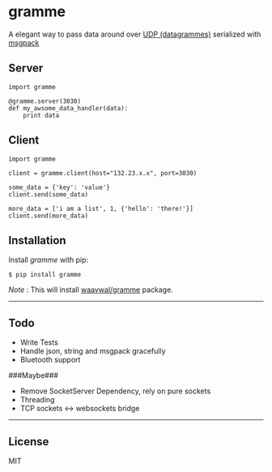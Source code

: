 gramme
======

A elegant way to pass data around over [UDP (datagrammes)][]
serialized with [msgpack][]

Server
--------------
```
import gramme

@gramme.server(3030)
def my_awsome_data_handler(data):
    print data
```

Client
--------------

```
import gramme

client = gramme.client(host="132.23.x.x", port=3030)

some_data = {'key': 'value'}
client.send(some_data)

more_data = ['i am a list', 1, {'hello': 'there!'}]
client.send(more_data)
```

Installation
------------

Install *gramme* with pip:

    $ pip install gramme

*Note* : This will install [waavwal/gramme](https://github.com/waawal/gramme) package.

---
Todo
----

- Write Tests
- Handle json, string and msgpack gracefully
- Bluetooth support

###Maybe###
- Remove SocketServer Dependency, rely on pure sockets
- Threading
- TCP sockets <-> websockets bridge

---
License
-------
MIT

[UDP (datagrammes)]: https://en.wikipedia.org/wiki/User_Datagram_Protocol
[msgpack]: http://msgpack.org/